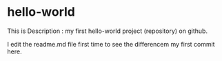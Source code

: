 # hello-world
This is Description : my first hello-world project (repository) on github.

I edit the readme.md file first time to see the differencem my first commit here.
